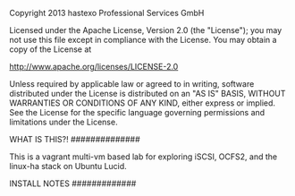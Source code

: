 Copyright 2013 hastexo Professional Services GmbH

Licensed under the Apache License, Version 2.0 (the "License"); you may not use this file except in compliance with the License. You may obtain a copy of the License at

   http://www.apache.org/licenses/LICENSE-2.0

Unless required by applicable law or agreed to in writing, software distributed under the License is distributed on an "AS IS" BASIS, WITHOUT WARRANTIES OR CONDITIONS OF ANY KIND, either express or implied. See the License for the specific language governing permissions and limitations under the License.

WHAT IS THIS?!
##############

This is a vagrant multi-vm based lab for exploring iSCSI, OCFS2, and the linux-ha stack on Ubuntu Lucid.

INSTALL NOTES
#############
